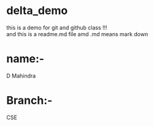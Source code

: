 # delta_demo
this is a demo for git and github class !!!<br>
and this is a readme.md file amd .md means mark down

# name:-
D Mahindra

# Branch:-
 CSE